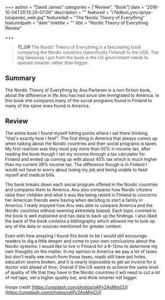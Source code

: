 +++
author = "David James"
categories = ["Review", "Book"]
date = "2016-10-04T20:13:20-07:00"
description = ""
featured = "r7ddkun_yvu-tanya-tulupenko_web.jpg"
featuredalt = "The Nordic Theory of Everything"
featuredpath = "date"
linktitle = ""
title = "Nordic Theory of Everything Review"

+++

> ***TL;DR*** The Nordic Theory of Everything is a fascinating book comparing the Nordic countries (specifically Finland) to the USA.  The big takeaway I got from the book is the US government needs to operate smarter rather than bigger.

## Summary 
The Nordic Theory of Everything by Anu Partanen is a non-fiction book, about the difference in life Anu has had since she immigrated to America.  In this book she compares many of the social programs found in Finland to many of the same ones found in America.

## Review
The entire book I found myself hitting points where I sat there thinking "that's exactly how I feel!".  The first thing in America that always comes up when talking about the Nordic countries and their social programs is taxes.  My first reaction was they must pay more than 50% in income tax, after reading the book though I ran my income through a tax calculator for Finland and ended up coming up with about 45% tax which is much higher than my current 28% income tax.  The difference though is in Finland I would not have to worry about losing my job and being unable to feed myself and medical bills.

The book breaks down each social program offered in the Nordic countries and compares them to America.  Anu also compares how Nordic citizens raise their children and what it was like being raised in Finland to concerns her American friends were having when deciding to start a family in America.  I really enjoyed how Anu was able to compare America and the Nordic countries without seeming extremely biased.  Each topic covered in the book is well explained and has data to back up the findings. I also liked the back of the book contains a bibliography which allowed me to look up any of the data or sources mentioned for greater context. 

Even with how amazing I found this book to be I would still encourage readers to dig a little deeper and come to your own conclusions about the Nordic systems.  I would like to live in Finland for a 6-12mo to determine my own thoughts on the matter.  In my opinion in America we pay a lot of taxes but don't really see much from those taxes, roads still have pot holes, education seems broken, and it is nearly impossible to get an invoice for a doctor visit ahead of time.  Overall if the US wants to achieve the same level of quality of life that they have in the Nordic countries it will need to cut a lot of red tape, set a higher quality bar, and think smarter not bigger.

Image credit [https://unsplash.com/photos/oAPv2AoMmCU](https://unsplash.com/photos/oAPv2AoMmCU)